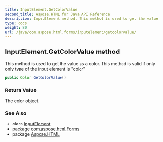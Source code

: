 ```yaml
---
title: InputElement.GetColorValue
second_title: Aspose.HTML for Java API Reference
description: InputElement method. This method is used to get the value as a color. This method is valid if only only type of the input element is color
type: docs
weight: 80
url: /java/com.aspose.html.forms/inputelement/getcolorvalue/
---
```

## InputElement.GetColorValue method

This method is used to get the value as a color. This method is valid if only only type of the input element is "color"

```java
public Color GetColorValue()
```

### Return Value

The color object.

### See Also

* class [InputElement](../)
* package [com.aspose.html.Forms](../../inputelement/)
* package [Aspose.HTML](../../../)
